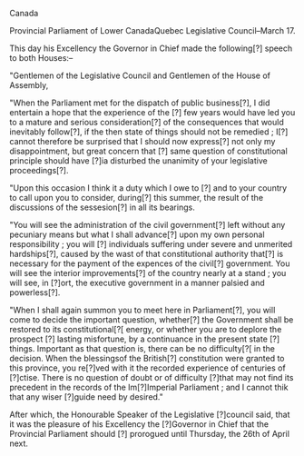 CanadaProvincial Parliament of Lower CanadaQuebec Legislative Council–March 17.This day his Excellency the Governor in Chief made the following[?] speech
                    to both Houses:–"Gentlemen of the Legislative Council and Gentlemen of the House of
                    Assembly,"When the Parliament met for the dispatch of public business[?], I did
                    entertain a hope that the experience of the [?] few years would have led
                    you to a mature and serious consideration[?] of the consequences that would
                    inevitably follow[?], if the then state of things should not be remedied ;
                    I[?] cannot therefore be surprised that I should now express[?] not only my disappointment, but great concern that [?] same
                    question of constitutional principle should have [?]ia disturbed the
                    unanimity of your legislative proceedings[?]."Upon this occasion I think it a duty which I owe to [?] and to your country
                    to call upon you to consider, during[?] this summer, the result
                    of the discussions of the sessesion[?] in all its bearings."You will see the administration of the civil government[?] left
                    without any pecuniary means but what I shall advance[?] upon my own
                    personal responsibility ; you will [?] individuals suffering under severe
                    and unmerited hardships[?], caused by the wast of that
                    constitutional authority that[?] is necessary for the payment of the
                    expences of the civil[?] government. You will see the interior improvements[?] of the country nearly at a stand ; you will see, in
                    [?]ort, the executive government in a manner palsied and
                    powerless[?]."When I shall again summon you to meet here in Parliament[?], you
                    will come to decide the important question, whether[?] the Government shall
                    be restored to its constitutional[?[ energy, or whether you are
                    to deplore the prospect [?] lasting misfortune, by a continuance in the
                    present state [?] things. Important as that question is, there can be no
                    difficulty[?[ in the decision. When the blessingsof the British[?] constitution were granted to this province, you re[?]ved with it the recorded experience of centuries of [?]ctise. There is
                    no question of doubt or of difficulty [?]that may not find its precedent in
                    the records of the Im[?]Imperial Parliament ; and I cannot thik
                    that any wiser [?]guide need by desired."After which, the Honourable Speaker of the Legislative [?]council said, that
                    it was the pleasure of his Excellency the [?]Governor in Chief that the
                    Provincial Parliament should [?] prorogued until Thursday, the 26th of
                    April next.